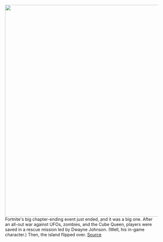 <img src='https://cdn.vox-cdn.com/thumbor/iSnygZ_rQ_3WK6Qbay-fE_zqu4o=/0x0:3829x2098/1200x0/filters:focal(0x0:3829x2098):no_upscale()/cdn.vox-cdn.com/uploads/chorus_asset/file/23063270/IMG_1454.jpeg' width='700px' /><br/>
Fortnite's big chapter-ending event just ended, and it was a big one. After an all-out war against UFOs, zombies, and the Cube Queen, players were saved in a rescue mission led by Dwayne Johnson. (Well, his in-game character.) Then, the island flipped over.
<a href='https://www.theverge.com/2021/12/4/22815391/fortnite-the-end-event-chapter-2-recap-highlights-news'> Source <a/>